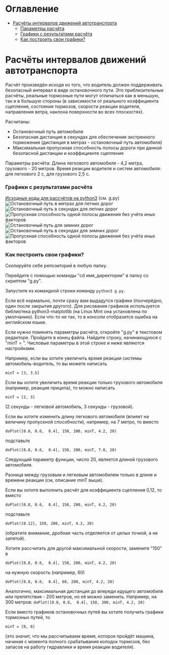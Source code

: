 # Оглавление
- [Расчёты интервалов движений автотранспорта](#расчёты-интервалов-движений-автотранспорта)
    - [Параметры расчёта](#расчёты-интервалов-движений-автотранспорта)
    - [Графики с результатами расчёта](#графики-с-результатами-расчёта)
    - [Как построить свои графики?](#как-построить-свои-графики)

# Расчёты интервалов движений автотранспорта

Расчёт произведён исходя из того, что водитель должен поддерживать безопасный интервал в виде остановочного пути. Это приблизительные расчёты, реальные тормозные пути могут отличаться как в меньшую, так и в большую стороны (в зависимости от реального коэффициента сцепления, состояния тормозов, скорости реакции водителя, направления ветра, наклона поверхности во всех плоскостях).

Расчитаны:
* Остановочный путь автомобиля
* Безопасная дистанция в секундах для обеспечения экстренного торможения (дистанция в метрах - остановочный путь автомобиля)
* Максимальная пропускная способность полосы дороги при данной безопасной дистанции и коэффициенте сцепления

Параметры расчёта:
Длина легкового автомобиля - 4,2 метра, грузового - 20 метров.
Время реакции водителя и систем автомобиля: для легкового 2 с, для грузового 2,5 с.

### Графики с результатами расчёта
[Исходные коды для рассчётов на python3](https://github.com/fdsc/tmp/tree/main/Расчёты/Автомобили/ИнтервалыДвижения) (см. g.py)
![Остановочный путь в метрах для летних дорог](https://raw.githubusercontent.com/fdsc/tmp/refs/heads/main/Расчёты/Автомобили/ИнтервалыДвижения/150_s.svg)
![Остановочный путь в секундах для летних дорог](https://raw.githubusercontent.com/fdsc/tmp/refs/heads/main/Расчёты/Автомобили/ИнтервалыДвижения/150_t.svg)
![Пропускная способность одной полосы движения без учёта иных факторов](https://raw.githubusercontent.com/fdsc/tmp/refs/heads/main/Расчёты/Автомобили/ИнтервалыДвижения/150_p.svg)
![Остановочный путь для зимних дорог](https://raw.githubusercontent.com/fdsc/tmp/refs/heads/main/Расчёты/Автомобили/ИнтервалыДвижения/80_s.svg)
![Остановочный путь в секундах для зимних дорог](https://raw.githubusercontent.com/fdsc/tmp/refs/heads/main/Расчёты/Автомобили/ИнтервалыДвижения/80_t.svg)
![Пропускная способность одной полосы движения без учёта иных факторов](https://raw.githubusercontent.com/fdsc/tmp/refs/heads/main/Расчёты/Автомобили/ИнтервалыДвижения/80_p.svg)

### Как построить свои графики?
Скопируйте себе репозиторий в любую папку.

Перейдите с помощью команды "cd имя_директории" в папку со скриптом "g.py".

Запустите из командной строки команду `python3 g.py`.

Если всё нормально, почти сразу вам выдадутся графики (поочерёдно, один после закрытия другого). Для рисования графиков используется библиотека python3-matplotlib (на Linux Mint она установлена по умолчанию). Если что-то не так, то в консоли отобразится ошибка на английском языке.

Если нужно поменять параметры расчёта, откройте "g.py" в текстовом редакторе.
Пройдите в конец файла. Найдите строку, начинающуюся с "minT = ". Числовые параметры в этой строке и ниже являются настройками.


Например, если вы хотите увеличить время реакции системы автомобиль-водитель, то вы можете написать

```minT = [3, 3.5]```

Если вы хотите увеличить время реакции только грузового автомобиля (например, реакция прицепа), то можно написать

```minT = [2, 3]```

(2 секунды - легковой автомобиль, 3 секунды - грузовой).

Если вы хотите изменить длину легкового автомобиля (влияет на величину пропускной способности), например, на 7 метро, то вместо

```doPlot([0.8, 0.6,  0.4], 150, 200, minT, 4.2, 20)```

подставьте

```doPlot([0.8, 0.6,  0.4], 150, 200, minT, 7.0, 20)```

Следующий параметр функции, число 20, является длиной грузового автомобиля.


Разница между грузовым и легковым автомобилем только в длине и времени реакции (см, описание minT выше).


Если вы хотите выполнить расчёт для коэффициента сцепления 0,12, то вместо

```doPlot([0.8, 0.6,  0.4], 150, 200, minT, 4.2, 20)```

подставьте

```doPlot([0.12], 150, 200, minT, 4.2, 20)```

(обратите внимание, дробная часть отделяется от целых точкой, а не запятой).


Хотите рассчитать для другой максимальной скорости, замените "150" в

```doPlot([0.8, 0.6,  0.4], 150, 200, minT, 4.2, 20)```

на нужную скорость (например, 60)

```doPlot([0.8, 0.6,  0.4], 60, 200, minT, 4.2, 20)```


Аналогично, максимальная дистанция до впереди идущего автомобиля или препятствия - 200 метров, но её можно заменить. Например, на 300 метров:
```doPlot([0.8, 0.6,  0.4], 150, 300, minT, 4.2, 20)```


Если вместо графиков остановочных путей вы хотите получить графики тормозных путей, то

```minT = [0, 0]```

(это значит, что мы рассчитываем время, которое пройдёт машина, начиная с момента полного срабатывания колодок тормозов, без запасов на работу гидравлики и время реакции водителя).
